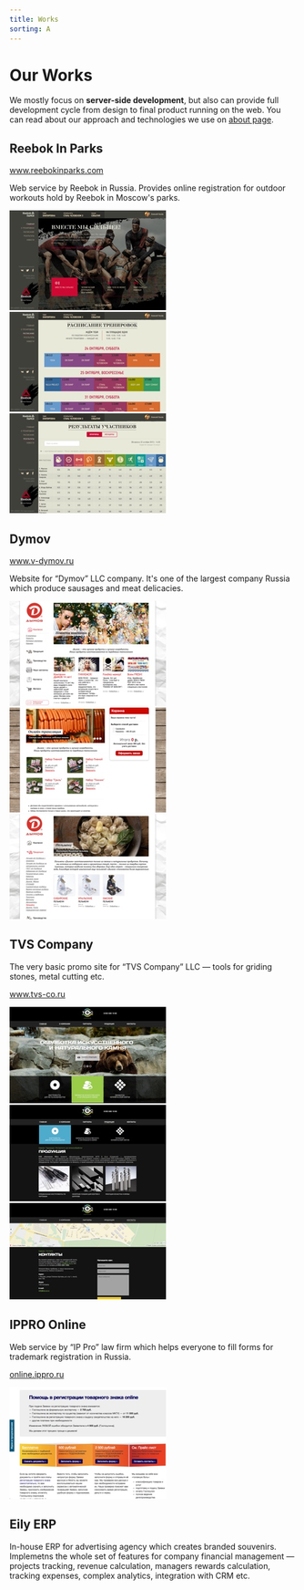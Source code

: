```yaml
---
title: Works
sorting: A
---
```


# Our Works

We mostly focus on **server-side development**, but also can provide full development cycle from design to final product running on the web. You can read about our approach and technologies we use on [about page](/about/).


## Reebok In Parks

<a href="http://www.reebokinparks.com" target="_blank">www.reebokinparks.com</a>

Web service by Reebok in Russia. Provides online registration for outdoor workouts hold by Reebok in Moscow's parks.

<img src="/assets/img/rbk_1.jpg" alt="Screenshot 1" class="img-rounded">
<img src="/assets/img/rbk_2.jpg" alt="Screenshot 2" class="img-rounded">
<img src="/assets/img/rbk_3.jpg" alt="Screenshot 3" class="img-rounded">


## Dymov

<a href="http://www.v-dymov.ru" target="_blank">www.v-dymov.ru</a>

Website for “Dymov” LLC company. It's one of the largest company Russia which produce sausages and meat delicacies. 

<img src="/assets/img/dymov_1.jpg" alt="Screenshot 1" class="img-rounded">
<img src="/assets/img/dymov_2.jpg" alt="Screenshot 2" class="img-rounded">
<img src="/assets/img/dymov_3.jpg" alt="Screenshot 3" class="img-rounded">


## TVS Company

The very basic promo site for “TVS Company” LLC — tools for griding stones, metal cutting etc.

<a href="http://tvs-co.ru" target="_blank">www.tvs-co.ru</a>

<img src="/assets/img/tvs_1.jpg" alt="Screenshot 1" class="img-rounded">
<img src="/assets/img/tvs_2.jpg" alt="Screenshot 2" class="img-rounded">
<img src="/assets/img/tvs_3.jpg" alt="Screenshot 3" class="img-rounded">


## IPPRO Online

Web service by “IP Pro” law firm which helps everyone to fill forms for trademark registration in Russia.

<a href="https://online.ippro.ru" target="_blank">online.ippro.ru</a>

<img src="/assets/img/ippro_1.jpg" alt="Screenshot 1" class="img-thumbnail">


## Eily ERP

In-house ERP for advertising agency which creates branded souvenirs. Implemetns the whole set of features for company financial management — projects tracking, revenue calculation, managers rewards calculation, tracking expenses, complex analytics, integration with CRM etc.
